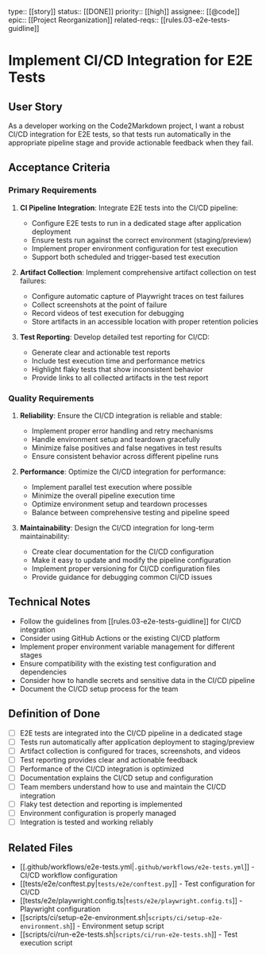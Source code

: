 type:: [[story]]
status:: [[DONE]]
priority:: [[high]]
assignee:: [[@code]]
epic:: [[Project Reorganization]]
related-reqs:: [[rules.03-e2e-tests-guidline]]

# Implement CI/CD Integration for E2E Tests

## User Story
As a developer working on the Code2Markdown project, I want a robust CI/CD integration for E2E tests, so that tests run automatically in the appropriate pipeline stage and provide actionable feedback when they fail.

## Acceptance Criteria

### Primary Requirements
1. **CI Pipeline Integration**: Integrate E2E tests into the CI/CD pipeline:
   - Configure E2E tests to run in a dedicated stage after application deployment
   - Ensure tests run against the correct environment (staging/preview)
   - Implement proper environment configuration for test execution
   - Support both scheduled and trigger-based test execution

2. **Artifact Collection**: Implement comprehensive artifact collection on test failures:
   - Configure automatic capture of Playwright traces on test failures
   - Collect screenshots at the point of failure
   - Record videos of test execution for debugging
   - Store artifacts in an accessible location with proper retention policies

3. **Test Reporting**: Develop detailed test reporting for CI/CD:
   - Generate clear and actionable test reports
   - Include test execution time and performance metrics
   - Highlight flaky tests that show inconsistent behavior
   - Provide links to all collected artifacts in the test report

### Quality Requirements
1. **Reliability**: Ensure the CI/CD integration is reliable and stable:
   - Implement proper error handling and retry mechanisms
   - Handle environment setup and teardown gracefully
   - Minimize false positives and false negatives in test results
   - Ensure consistent behavior across different pipeline runs

2. **Performance**: Optimize the CI/CD integration for performance:
   - Implement parallel test execution where possible
   - Minimize the overall pipeline execution time
   - Optimize environment setup and teardown processes
   - Balance between comprehensive testing and pipeline speed

3. **Maintainability**: Design the CI/CD integration for long-term maintainability:
   - Create clear documentation for the CI/CD configuration
   - Make it easy to update and modify the pipeline configuration
   - Implement proper versioning for CI/CD configuration files
   - Provide guidance for debugging common CI/CD issues

## Technical Notes
- Follow the guidelines from [[rules.03-e2e-tests-guidline]] for CI/CD integration
- Consider using GitHub Actions or the existing CI/CD platform
- Implement proper environment variable management for different stages
- Ensure compatibility with the existing test configuration and dependencies
- Consider how to handle secrets and sensitive data in the CI/CD pipeline
- Document the CI/CD setup process for the team

## Definition of Done
- [ ] E2E tests are integrated into the CI/CD pipeline in a dedicated stage
- [ ] Tests run automatically after application deployment to staging/preview
- [ ] Artifact collection is configured for traces, screenshots, and videos
- [ ] Test reporting provides clear and actionable feedback
- [ ] Performance of the CI/CD integration is optimized
- [ ] Documentation explains the CI/CD setup and configuration
- [ ] Team members understand how to use and maintain the CI/CD integration
- [ ] Flaky test detection and reporting is implemented
- [ ] Environment configuration is properly managed
- [ ] Integration is tested and working reliably

## Related Files
- [[.github/workflows/e2e-tests.yml|`.github/workflows/e2e-tests.yml`]] - CI/CD workflow configuration
- [[tests/e2e/conftest.py|`tests/e2e/conftest.py`]] - Test configuration for CI/CD
- [[tests/e2e/playwright.config.ts|`tests/e2e/playwright.config.ts`]] - Playwright configuration
- [[scripts/ci/setup-e2e-environment.sh|`scripts/ci/setup-e2e-environment.sh`]] - Environment setup script
- [[scripts/ci/run-e2e-tests.sh|`scripts/ci/run-e2e-tests.sh`]] - Test execution script